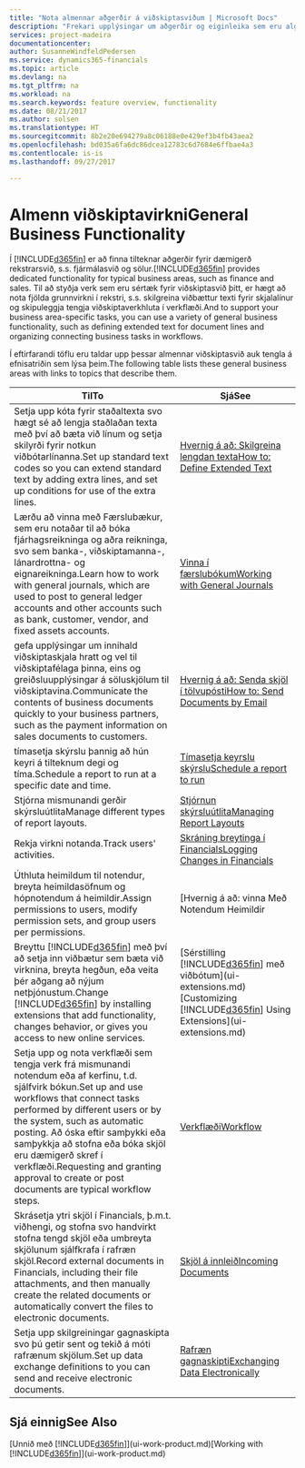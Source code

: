 ```yaml
---
title: "Nota almennar aðgerðir á viðskiptasviðum | Microsoft Docs"
description: "Frekari upplýsingar um aðgerðir og eiginleika sem eru algengir á viðskiptasviðum í Dynamics 365 for Financials."
services: project-madeira
documentationcenter: 
author: SusanneWindfeldPedersen
ms.service: dynamics365-financials
ms.topic: article
ms.devlang: na
ms.tgt_pltfrm: na
ms.workload: na
ms.search.keywords: feature overview, functionality
ms.date: 08/21/2017
ms.author: solsen
ms.translationtype: HT
ms.sourcegitcommit: 8b2e20e694279a8c06188e0e429ef3b4fb43aea2
ms.openlocfilehash: bd035a6fa6dc86dcea12783c6d7684e6ffbae4a3
ms.contentlocale: is-is
ms.lasthandoff: 09/27/2017

---
```

# <a name="general-business-functionality"></a><span data-ttu-id="8858f-103">Almenn viðskiptavirkni</span><span class="sxs-lookup"><span data-stu-id="8858f-103">General Business Functionality</span></span>
<span data-ttu-id="8858f-104">Í [!INCLUDE[d365fin](includes/d365fin_md.md)] er að finna tilteknar aðgerðir fyrir dæmigerð rekstrarsvið, s.s. fjármálasvið og sölur.</span><span class="sxs-lookup"><span data-stu-id="8858f-104">[!INCLUDE[d365fin](includes/d365fin_md.md)] provides dedicated functionality for typical business areas, such as finance and sales.</span></span> <span data-ttu-id="8858f-105">Til að styðja verk sem eru sértæk fyrir viðskiptasvið þitt, er hægt að nota fjölda grunnvirkni í rekstri, s.s. skilgreina viðbættur texti fyrir skjalalínur og skipuleggja tengja viðskiptaverkhluta í verkflæði.</span><span class="sxs-lookup"><span data-stu-id="8858f-105">And to support your business area-specific tasks, you can use a variety of general business functionality, such as defining extended text for document lines and organizing connecting business tasks in workflows.</span></span>

<span data-ttu-id="8858f-106">Í eftirfarandi töflu eru taldar upp þessar almennar viðskiptasvið auk tengla á efnisatriðin sem lýsa þeim.</span><span class="sxs-lookup"><span data-stu-id="8858f-106">The following table lists these general business areas with links to topics that describe them.</span></span>

| <span data-ttu-id="8858f-107">Til</span><span class="sxs-lookup"><span data-stu-id="8858f-107">To</span></span> | <span data-ttu-id="8858f-108">Sjá</span><span class="sxs-lookup"><span data-stu-id="8858f-108">See</span></span> |
| --- | --- |
| <span data-ttu-id="8858f-109">Setja upp kóta fyrir staðaltexta svo hægt sé að lengja staðlaðan texta með því að bæta við línum og setja skilyrði fyrir notkun viðbótarlínanna.</span><span class="sxs-lookup"><span data-stu-id="8858f-109">Set up standard text codes so you can extend standard text by adding extra lines, and set up conditions for use of the extra lines.</span></span> |[<span data-ttu-id="8858f-110">Hvernig á að: Skilgreina lengdan texta</span><span class="sxs-lookup"><span data-stu-id="8858f-110">How to: Define Extended Text</span></span>](ui-how-define-ext-text.md) |
| <span data-ttu-id="8858f-111">Lærðu að vinna með Færslubækur, sem eru notaðar til að bóka fjárhagsreikninga og aðra reikninga, svo sem banka-, viðskiptamanna-, lánardrottna- og eignareikninga.</span><span class="sxs-lookup"><span data-stu-id="8858f-111">Learn how to work with general journals, which are used to post to general ledger accounts and other accounts such as bank, customer, vendor, and fixed assets accounts.</span></span> |[<span data-ttu-id="8858f-112">Vinna í færslubókum</span><span class="sxs-lookup"><span data-stu-id="8858f-112">Working with General Journals</span></span>](ui-work-general-journals.md) |
| <span data-ttu-id="8858f-113">gefa upplýsingar um innihald viðskiptaskjala hratt og vel til viðskiptafélaga þinna, eins og greiðsluupplýsingar á söluskjölum til viðskiptavina.</span><span class="sxs-lookup"><span data-stu-id="8858f-113">Communicate the contents of business documents quickly to your business partners, such as the payment information on sales documents to customers.</span></span> |[<span data-ttu-id="8858f-114">Hvernig á að: Senda skjöl í tölvupósti</span><span class="sxs-lookup"><span data-stu-id="8858f-114">How to: Send Documents by Email</span></span>](ui-how-send-documents-email.md) |
| <span data-ttu-id="8858f-115">tímasetja skýrslu þannig að hún keyri á tilteknum degi og tíma.</span><span class="sxs-lookup"><span data-stu-id="8858f-115">Schedule a report to run at a specific date and time.</span></span> |[<span data-ttu-id="8858f-116">Tímasetja keyrslu skýrslu</span><span class="sxs-lookup"><span data-stu-id="8858f-116">Schedule a report to run</span></span>](ui-work-report.md#ScheduleReport) |
| <span data-ttu-id="8858f-117">Stjórna mismunandi gerðir skýrsluútlita</span><span class="sxs-lookup"><span data-stu-id="8858f-117">Manage different types of report layouts.</span></span> |[<span data-ttu-id="8858f-118">Stjórnun skýrsluútlita</span><span class="sxs-lookup"><span data-stu-id="8858f-118">Managing Report Layouts</span></span>](ui-manage-report-layouts.md) |
| <span data-ttu-id="8858f-119">Rekja virkni notanda.</span><span class="sxs-lookup"><span data-stu-id="8858f-119">Track users' activities.</span></span>|[<span data-ttu-id="8858f-120">Skráning breytinga í Financials</span><span class="sxs-lookup"><span data-stu-id="8858f-120">Logging Changes in Financials</span></span>](across-log-changes.md)|
|<span data-ttu-id="8858f-121">Úthluta heimildum til notendur, breyta heimildasöfnum og hópnotendum á heimildir.</span><span class="sxs-lookup"><span data-stu-id="8858f-121">Assign permissions to users, modify permission sets, and group users per permissions.</span></span>|[<span data-ttu-id="8858f-122">Hvernig á að: vinna Með Notendum Heimildir | Vöruhúsaskjölum Microsoft</span><span class="sxs-lookup"><span data-stu-id="8858f-122">How to: Manage Users and Permissions</span></span>](ui-how-users-permissions.md)|
| <span data-ttu-id="8858f-123">Breyttu [!INCLUDE[d365fin](includes/d365fin_md.md)] með því að setja inn viðbætur sem bæta við virknina, breyta hegðun, eða veita þér aðgang að nýjum netþjónustum.</span><span class="sxs-lookup"><span data-stu-id="8858f-123">Change [!INCLUDE[d365fin](includes/d365fin_md.md)] by installing extensions that add functionality, changes behavior, or gives you access to new online services.</span></span> |<span data-ttu-id="8858f-124">[Sérstilling [!INCLUDE[d365fin](includes/d365fin_md.md)] með viðbótum](ui-extensions.md)</span><span class="sxs-lookup"><span data-stu-id="8858f-124">[Customizing [!INCLUDE[d365fin](includes/d365fin_md.md)] Using Extensions](ui-extensions.md)</span></span> |
|<span data-ttu-id="8858f-125">Setja upp og nota verkflæði sem tengja verk frá mismunandi notendum eða af kerfinu, t.d. sjálfvirk bókun.</span><span class="sxs-lookup"><span data-stu-id="8858f-125">Set up and use workflows that connect tasks performed by different users or by the system, such as automatic posting.</span></span> <span data-ttu-id="8858f-126">Að óska eftir samþykki eða samþykkja að stofna eða bóka skjöl eru dæmigerð skref í verkflæði.</span><span class="sxs-lookup"><span data-stu-id="8858f-126">Requesting and granting approval to create or post documents are typical workflow steps.</span></span>|[<span data-ttu-id="8858f-127">Verkflæði</span><span class="sxs-lookup"><span data-stu-id="8858f-127">Workflow</span></span>](across-workflow.md)|
|<span data-ttu-id="8858f-128">Skrásetja ytri skjöl í Financials, þ.m.t. viðhengi, og stofna svo handvirkt stofna tengd skjöl eða umbreyta skjölunum sjálfkrafa í rafræn skjöl.</span><span class="sxs-lookup"><span data-stu-id="8858f-128">Record external documents in Financials, including their file attachments, and then manually create the related documents or automatically convert the files to electronic documents.</span></span>|[<span data-ttu-id="8858f-129">Skjöl á innleið</span><span class="sxs-lookup"><span data-stu-id="8858f-129">Incoming Documents</span></span>](across-income-documents.md)|
| <span data-ttu-id="8858f-130">Setja upp skilgreiningar gagnaskipta svo þú getir sent og tekið á móti rafrænum skjölum.</span><span class="sxs-lookup"><span data-stu-id="8858f-130">Set up data exchange definitions to you can send and receive electronic documents.</span></span> |[<span data-ttu-id="8858f-131">Rafræn gagnaskipti</span><span class="sxs-lookup"><span data-stu-id="8858f-131">Exchanging Data Electronically</span></span>](across-data-exchange.md) |

## <a name="see-also"></a><span data-ttu-id="8858f-132">Sjá einnig</span><span class="sxs-lookup"><span data-stu-id="8858f-132">See Also</span></span>
<span data-ttu-id="8858f-133">[Unnið með [!INCLUDE[d365fin](includes/d365fin_md.md)]](ui-work-product.md)</span><span class="sxs-lookup"><span data-stu-id="8858f-133">[Working with [!INCLUDE[d365fin](includes/d365fin_md.md)]](ui-work-product.md)</span></span>

